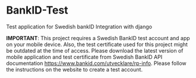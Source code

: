 # BankID-Test
Test application for Swedish bankID Integration with django

**IMPORTANT**: This project requires a Swedish BankID test account and app on your mobile device. Also, the test certificate used for this project might be outdated at the time of access. Please download the latest version of mobile application and test certificate from Swedish BankID API documentation https://www.bankid.com/utvecklare/rp-info. Please follow the instructions on the website to create a test account. 